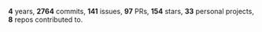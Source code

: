 **4** years, **2764** commits, **141** issues, **97** PRs, **154** stars, **33** personal projects, **8** repos contributed to.

